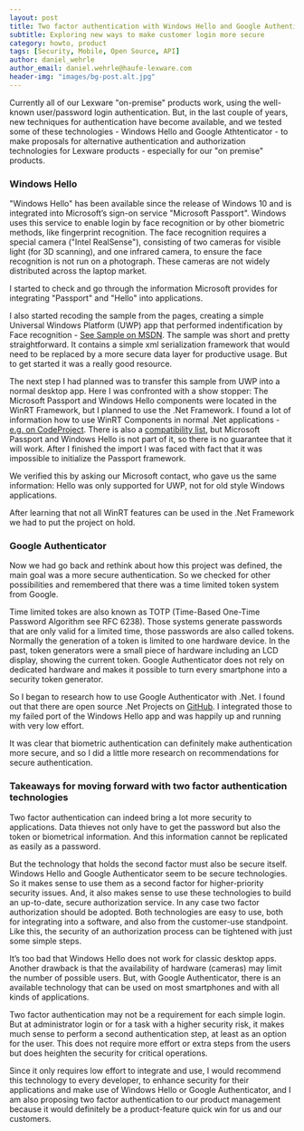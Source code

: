```yaml
---
layout: post
title: Two factor authentication with Windows Hello and Google Authenticator 
subtitle: Exploring new ways to make customer login more secure
category: howto, product
tags: [Security, Mobile, Open Source, API]
author: daniel_wehrle
author_email: daniel.wehrle@haufe-lexware.com
header-img: "images/bg-post.alt.jpg"
---
```


Currently all of our Lexware "on-premise" products work, using the well-known user/password login authentication. But, in the last couple of years, new techniques for authentication have become available, and we tested some of these technologies - Windows Hello and Google Athtenticator - to make proposals for alternative authentication and authorization technologies for Lexware products - especially for our "on premise" products.

### Windows Hello

"Windows Hello" has been available since the release of Windows 10 and is integrated into Microsoft’s sign-on service "Microsoft Passport". Windows uses this service to enable login by face recognition or by other biometric methods, like fingerprint recognition. The face recognition requires a special camera ("Intel RealSense"), consisting of two cameras for visible light (for 3D scanning), and one infrared camera, to ensure the face recognition is not run on a photograph. These cameras are not widely distributed across the laptop market.

I started to check and go through the information Microsoft provides for integrating "Passport" and "Hello" into applications.

I also started recoding the sample from the pages, creating a simple Universal Windows Platform (UWP) app that performed indentification by Face recognition - [See Sample on MSDN](https://msdn.microsoft.com/en-us/windows/uwp/security/microsoft-passport-login-auth-service). The sample was short and pretty straightforward. It contains a simple xml serialization framework that would need to be replaced by a more secure data layer for productive usage. But to get started it was a really good resource.

The next step I had planned was to transfer this sample from UWP into a normal desktop app. Here I was confronted with a show stopper: The Microsoft Passport and Windows Hello components were located in the WinRT Framework, but I planned to use the .Net Framework. I found a lot of information how to use WinRT Components in normal .Net applications - [e.g. on CodeProject](http://www.codeproject.com/Articles/457335/How-to-call-WinRT-APIs-from-NET-desktop-apps). There is also a [compatibility list](https://msdn.microsoft.com/en-us/library/windows/desktop/dn554295(v=vs.85).aspx), but Microsoft Passport and Windows Hello is not part of it, so there is no guarantee that it will work. After I finished the import I was faced with fact that it was impossible to initialize the Passport framework. 

We verified this by asking our Microsoft contact, who gave us the same information: Hello was only supported for UWP, not for old style Windows applications.

After learning that not all WinRT features can be used in the .Net Framework we had to put the project on hold.

### Google Authenticator

Now we had go back and rethink about how this project was defined, the main goal was a more secure authentication. So we checked for other possibilities and remembered that there was a time limited token system from Google. 

Time limited tokes are also known as TOTP (Time-Based One-Time Password Algorithm see RFC 6238). Those systems generate passwords that are only valid for a limited time, those passwords are also called tokens. Normally the generation of a token is limited to one hardware device. In the past, token generators were a small piece of hardware including an LCD display, showing the current token. Google Authenticator does not rely on dedicated hardware and makes it possible to turn every smartphone into a security token generator.

So I began to research how to use Google Authenticator with .Net. I found out that there are open source .Net Projects on [GitHub](https://github.com/brandonpotter/GoogleAuthenticator). I integrated those to my failed port of the Windows Hello app and was happily up and running with very low effort.

It was clear that biometric authentication can definitely make authentication more secure, and so I did a little more research on recommendations for secure authentication. 

### Takeaways for moving forward with two factor authentication technologies

Two factor authentication can indeed bring a lot more security to applications. Data thieves not only have to get the password but also the token or biometrical information. And this information cannot be replicated as easily as a password.  

But the technology that holds the second factor must also be secure itself. Windows Hello and Google Authenticator seem to be secure technologies. So it makes sense to use them as a second factor for higher-priority security issues. And, it also makes sense to use these technologies to build an up-to-date, secure authorization service. In any case two factor authorization should be adopted. Both technologies are easy to use, both for integrating into a software, and also from the customer-use standpoint. Like this, the security of an authorization process can be tightened with just some simple steps. 

It’s too bad that Windows Hello does not work for classic desktop apps. Another drawback is that the availability of hardware (cameras) may limit the number of possible users. But, with Google Authenticator, there is an available technology that can be used on most smartphones and with all kinds of applications.

Two factor authentication may not be a requirement for each simple login. But at administrator login or for a task with a higher security risk, it makes much sense to perform a second authentication step, at least as an option for the user. This does not require more effort or extra steps from the users but does heighten the security for critical operations. 

Since it only requires low effort to integrate and use, I would recommend this technology to every developer, to enhance security for their applications and make use of Windows Hello or Google Authenticator, and I am also proposing two factor authentication to our product management because it would definitely be a product-feature quick win for us and our customers.

